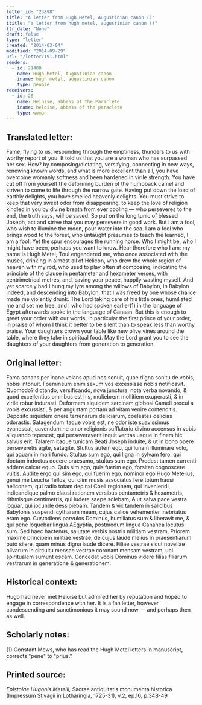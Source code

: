 ```yaml
---
letter_id: "23898"
title: "A letter from Hugh Metel, Augustinian canon ()"
ititle: "a letter from hugh metel, augustinian canon ()"
ltr_date: "None"
draft: false
type: "letter"
created: "2014-03-04"
modified: "2014-09-29"
url: "/letter/191.html"
senders:
  - id: 21408
    name: Hugh Metel, Augustinian canon
    iname: hugh metel, augustinian canon
    type: people
receivers:
  - id: 28
    name: Heloise, abbess of the Paraclete
    iname: heloise, abbess of the paraclete
    type: woman
---
```

<h2> Translated letter:</h2>Fame, flying to us, resounding through the emptiness, thunders to us with worthy report of you.  It told us that you are a woman who has surpassed her sex.  How?  by composing/dictating, versifying, connecting in new ways, renewing known words, and what is more excellent than all, you have overcome womanly softness and been hardened in virile strength.  You have cut off from yourself the deforming burden of the humpback camel and striven to come to life through the narrow gate.  Having put down the load of earthly delights, you have smelled heavenly delights.  You must strive to keep that very sweet odor from disappearing, to keep the love of religion kindled in you by divine breath from ever cooling — who perseveres to the end, the truth says, will be saved.  So put on the long tunic of blessed Joseph, act and strive that you may persevere in good work.
But I am a fool, who wish to illumine the moon, pour water into the sea.  I am a fool who brings wood to the forest, who untaught presumes to teach the learned, I am a fool.  Yet the spur encourages the running horse.  Who I might be, who I might have been, perhaps you want to know.  Hear therefore who I am:  my name is Hugh Metel, Toul engendered me, who once associated with the muses, drinking in almost all of Helicon, who drew the whole region of heaven with my rod, who used to play often at composing, indicating the principle of the clause in pentameter and hexameter verses, with centrimetrical metres, and, saving your peace, happily wasting myself.  And yet scarcely had I hung my lyre among the willows of Babylon, in Babylon indeed, and descending into Babylon, that I was freed by one whose chalice made me violently drunk.  The Lord taking care of his little ones, humiliated me and set me free, and I who had spoken earlier(1) in the language of Egypt afterwards spoke in the language of Canaan.
But this is enough to greet your order with our words, in particular the first prince of your order, in praise of whom I think it better to be silent than to speak less than worthy praise.  Your daughters crown your table like new olive vines around the table, where they take in spiritual food.  May the Lord grant you to see the daughters of your daughters from generation to generation.
<h2 class="mt-4"> Original letter:</h2>Fama sonans per inane volans apud nos sonuit, quae digna sonitu de vobis, nobis intonuit.  Foemineum enim sexum vos excessisse nobis notificavit.  Quomodo?  dictando, versificando, nova junctura, nota verba novando, & quod excellentius omnibus est his, muliebrem mollitiem exuperasti, & in virile robur indurasti.  Deformem siquidem sarcinam gibbosi Cameli procul a vobis excussisti, & per angustam portam ad vitam venire contenditis.  Deposito siquidem onere terrenarum deliciarum, coelestes delicias odorastis.  Satagendum itaque vobis est, ne odor iste suavissimus evanescat, cavendum ne amor religionis sufflatorio divino accensus in vobis aliquando tepescat, qui perseveraverit inquit veritas usque in finem hic salvus erit.  Talarem itaque tunicam Beati Joseph induite, & ut in bono opere perseveretis agite, satagite.  Stultus autem ego, qui lunam illuminare volo, qui aquam in mari fundo.  Stultus sum ego, qui ligna in sylvam fero, qui doctam indoctus docere praesumo, stultus sum ego.  Prodest tamen currenti addere calcar equo.  Quis sim ego, quis fuerim ego, forsitan cognoscere vultis.  Audite ergo qui sim ego, qui fuerim ego, nominor ego Hugo Metellus, genui me Leucha Tellus, qui olim musis associatus fere totum hausi heliconem, qui radio totam depinxi Coeli regionem, qui inveniendi, indicandique palmo clausi rationem versibus pentametris & hexametris, rithmisque centimetris, qui ludere saepe solebam, & ut salva pace vestra loquar, qui jocunde dessipiebam.  Tandem & vix tandem in salicibus Babylonis suspendi cytharam meam, cujus calice vehementer inebriatus eram ego.  Custodiens parvulos Dominus, humiliatus sum & liberavit me, & qui pene loquebar lingua AEgyptia, postmodum lingua Cananea locutus sum.  Sed haec hactenus, salutate verbis nostris militiam vestram, Priorem maxime principem militiae vestrae, de cujus laude melius in praesentiarum puto silere, quam minus digna laude dicere.  Filiae vestrae sicut novellae olivarum in circuitu mensae vestrae coronant mensam vestram, ubi spiritualem sumunt escam.  Concedat vobis Dominus videre filias filiarum vestrarum in generatione & generationem.
<h2 class="mt-4"> Historical context:</h2>Hugo had never met Heloise but admired her by reputation and hoped to engage in correspondence with her.  It is a fan letter, however condescending and sanctimonious it may sound now — and perhaps then as well.
<h2 class="mt-4"> Scholarly notes:</h2>(1) Constant Mews, who has read the Hugh Metel letters in manuscript, corrects "pene" to "prius."
<h2 class="mt-4"> Printed source:</h2><p><em>Epistolae Hugonis Metelli,</em> Sacrae antiquitatis monumenta historica (Impressum Stivagii in Lotharingia, 1725-31), v.2, ep.16, p.348-49</p>